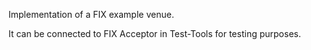Implementation of a FIX example venue.

It can be connected to FIX Acceptor in Test-Tools for testing purposes.
